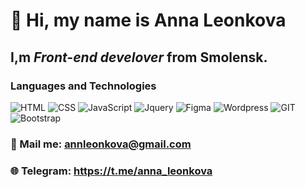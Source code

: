 #  👋 Hi, my name is **Anna Leonkova**
## I,m   *Front-end develover* from Smolensk.

### Languages and Technologies
![HTML](https://img.shields.io/badge/-HTML-080809?style=for-the-badge&logo=html5)
![CSS](https://img.shields.io/badge/-CSS-090909?style=for-the-badge&logo=css3)
![JavaScript](https://img.shields.io/badge/-JavaScript-090909?style=for-the-badge&logo=JavaScript)
![Jquery](https://img.shields.io/badge/-Jquery-090909?style=for-the-badge&logo=Jquery)
![Figma](https://img.shields.io/badge/-Figma-090909?style=for-the-badge&logo=Figma)
![Wordpress](https://img.shields.io/badge/-Wordpress-090909?style=for-the-badge&logo=Wordpress)
![GIT](https://img.shields.io/badge/-GIT-090909?style=for-the-badge&logo=GIT)
![Bootstrap](https://img.shields.io/badge/-Bootstrap-090909?style=for-the-badge&logo=bootstrap)

### :envelope_with_arrow: Mail me: annleonkova@gmail.com
### :globe_with_meridians: Telegram: https://t.me/anna_leonkova

<!--
**AnnLeonkova/AnnLeonkova** is a ✨ _special_ ✨ repository because its `README.md` (this file) appears on your GitHub profile.

Here are some ideas to get you started:

- 🔭 I’m currently working on ...
- 🌱 I’m currently learning ...
- 👯 I’m looking to collaborate on ...
- 🤔 I’m looking for help with ...
- 💬 Ask me about ...
- 📫 How to reach me: ...
- 😄 Pronouns: ...
- ⚡ Fun fact: ...
-->
